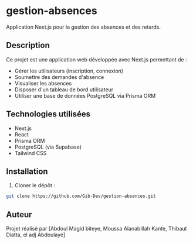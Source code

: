 # gestion-absences

Application Next.js pour la gestion des absences et des retards.

## Description

Ce projet est une application web développée avec Next.js permettant de :

- Gérer les utilisateurs (inscription, connexion)
- Soumettre des demandes d'absence
- Visualiser les absences
- Disposer d'un tableau de bord utilisateur
- Utiliser une base de données PostgreSQL via Prisma ORM

## Technologies utilisées

- Next.js
- React
- Prisma ORM
- PostgreSQL (via Supabase)
- Tailwind CSS

## Installation

1. Cloner le dépôt :

```bash
git clone https://github.com/Gib-Dev/gestion-absences.git
```
## Auteur
Projet réalisé par [Abdoul Magid biteye, Moussa Alanabillah Kante, Thibaut Diatta, el adj Abdoulaye]
